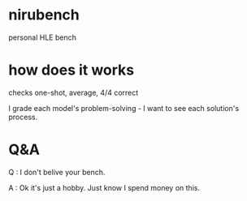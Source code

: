 # nirubench
personal HLE bench

# how does it works
checks one-shot, average, 4/4 correct

I grade each model's problem-solving - I want to see each solution's process.

# Q&A

Q : I don't belive your bench.

A : Ok it's just a hobby. Just know I spend money on this.
